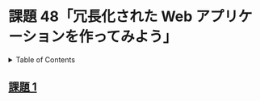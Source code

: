 # 課題 48「冗長化された Web アプリケーションを作ってみよう」

<!-- START doctoc generated TOC please keep comment here to allow auto update -->
<!-- DON'T EDIT THIS SECTION, INSTEAD RE-RUN doctoc TO UPDATE -->
<details>
<summary>Table of Contents</summary>

- [課題 1](#%E8%AA%B2%E9%A1%8C-1)

</details>
<!-- END doctoc generated TOC please keep comment here to allow auto update -->

## [課題 1](./task_1)

